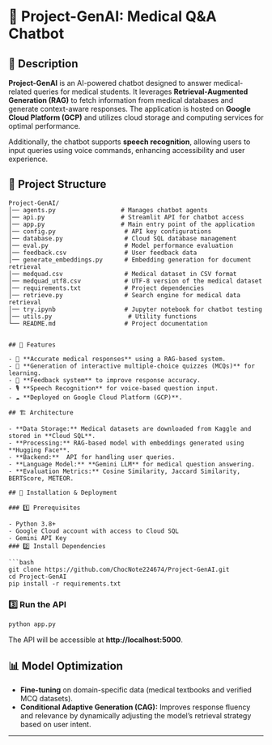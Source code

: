 # 🚀 Project-GenAI: Medical Q&A Chatbot

## 📌 Description

**Project-GenAI** is an AI-powered chatbot designed to answer medical-related queries for medical students. It leverages **Retrieval-Augmented Generation (RAG)** to fetch information from medical databases and generate context-aware responses. The application is hosted on **Google Cloud Platform (GCP)** and utilizes cloud storage and computing services for optimal performance.

Additionally, the chatbot supports **speech recognition**, allowing users to input queries using voice commands, enhancing accessibility and user experience.

## 📂 Project Structure

```plaintext
Project-GenAI/
│── agents.py                  # Manages chatbot agents
│── api.py                     # Streamlit API for chatbot access
│── app.py                     # Main entry point of the application
│── config.py                   # API key configurations
│── database.py                 # Cloud SQL database management
│── eval.py                     # Model performance evaluation
│── feedback.csv                # User feedback data
│── generate_embeddings.py      # Embedding generation for document retrieval
│── medquad.csv                 # Medical dataset in CSV format
│── medquad_utf8.csv            # UTF-8 version of the medical dataset
│── requirements.txt            # Project dependencies
│── retrieve.py                 # Search engine for medical data retrieval
│── try.ipynb                   # Jupyter notebook for chatbot testing
│── utils.py                     # Utility functions
└── README.md                   # Project documentation


## 🎯 Features

- 🔎 **Accurate medical responses** using a RAG-based system.
- 🏥 **Generation of interactive multiple-choice quizzes (MCQs)** for learning.
- 🔄 **Feedback system** to improve response accuracy.
- 🎙️ **Speech Recognition** for voice-based question input.
- ☁️ **Deployed on Google Cloud Platform (GCP)**.

## 🏗️ Architecture

- **Data Storage:** Medical datasets are downloaded from Kaggle and stored in **Cloud SQL**.
- **Processing:** RAG-based model with embeddings generated using **Hugging Face**.
- **Backend:**  API for handling user queries.
- **Language Model:** **Gemini LLM** for medical question answering.
- **Evaluation Metrics:** Cosine Similarity, Jaccard Similarity, BERTScore, METEOR.

## 🔧 Installation & Deployment

### 1️⃣ Prerequisites

- Python 3.8+
- Google Cloud account with access to Cloud SQL
- Gemini API Key
### 2️⃣ Install Dependencies

```bash
git clone https://github.com/ChocNote224674/Project-GenAI.git
cd Project-GenAI
pip install -r requirements.txt
```
### 3️⃣ Run the API

```bash
python app.py
```
The API will be accessible at **http://localhost:5000**.

## 📊 Model Optimization

- **Fine-tuning** on domain-specific data (medical textbooks and verified MCQ datasets).
- **Conditional Adaptive Generation (CAG):** Improves response fluency and relevance by dynamically adjusting the model’s retrieval strategy based on user intent.

---




